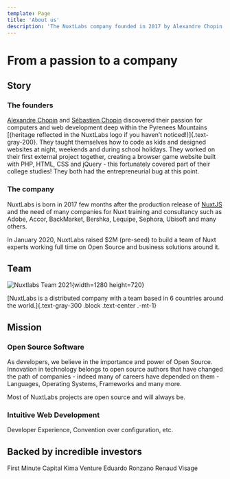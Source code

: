 ```yaml
---
template: Page
title: 'About us'
description: 'The NuxtLabs company founded in 2017 by Alexandre Chopin and Sébastien Chopin is an Open Source software company dedicated to build software focused on developer experience.'
---
```


# From a passion to a company

## Story

### The founders

[Alexandre Chopin](https://twitter.com/iamnuxt) and [Sébastien Chopin](https://twitter.com/atinux) discovered their passion for computers and web development deep within the Pyrenees Mountains [(heritage reflected in the NuxtLabs logo if you haven’t noticed!)]{.text-gray-200}. They taught themselves how to code as kids and designed websites at night, weekends and during school holidays. They worked on their first external project together, creating a browser game website built with PHP, HTML, CSS and jQuery - this fortunately covered part of their college studies! They both had the entrepreneurial bug at this point.

### The company

NuxtLabs is born in 2017 few months after the production release of [NuxtJS](/nuxtjs) and the need of many companies for Nuxt training and consultancy such as Adobe, Accor, BackMarket, Bershka, Lequipe, Sephora, Ubisoft and many others.

In January 2020, NuxtLabs raised $2M (pre-seed) to build a team of Nuxt experts working full time on Open Source and business solutions around it.


## Team

![Nuxtlabs Team 2021](/img/team.jpg){width=1280 height=720}

[NuxtLabs is a distributed company with a team based in 6 countries around the world.]{.text-gray-300 .block .text-center .-mt-1}


## Mission

### Open Source Software

As developers, we believe in the importance and power of Open Source. Innovation in technology belongs to open source authors that have changed the path of companies - indeed many of careers have depended on them - Languages, Operating Systems, Frameworks and many more.

Most of NuxtLabs projects are open source and will always be.

### Intuitive Web Development
Developer Experience, Convention over configuration, etc.

## Backed by incredible investors

First Minute Capital
Kima Venture
Eduardo Ronzano
Renaud Visage
